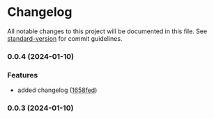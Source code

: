# Changelog

All notable changes to this project will be documented in this file. See [standard-version](https://github.com/conventional-changelog/standard-version) for commit guidelines.

### 0.0.4 (2024-01-10)


### Features

* added changelog ([1658fed](https://github.com/bethropolis/nomad/commit/1658fedda5b9c4c499d99195b0a22d7a120c51b3))

### 0.0.3 (2024-01-10)
